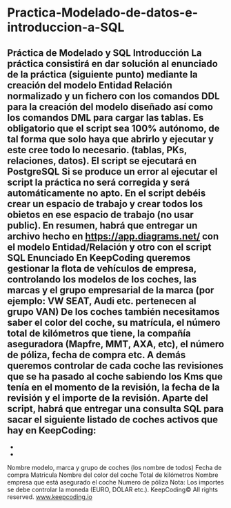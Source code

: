 # Practica-Modelado-de-datos-e-introduccion-a-SQL

Práctica de Modelado y SQL
Introducción
La práctica consistirá en dar solución al enunciado de la práctica (siguiente punto) mediante la creación del modelo Entidad Relación normalizado y un fichero con los comandos DDL
para la creación del modelo diseñado así como los comandos DML para cargar las tablas.
Es obligatorio que el script sea 100% autónomo, de tal forma que solo haya que abrirlo y ejecutar y este cree todo lo necesario. (tablas, PKs, relaciones, datos). El script se ejecutará en PostgreSQL Si se produce un error al ejecutar el script la práctica no será corregida y será automáticamente no apto. En el script debéis crear un espacio de trabajo y crear todos los obietos en ese espacio de trabajo (no usar public).
En resumen, habrá que entregar un archivo hecho en https://app.diagrams.net/ con el modelo Entidad/Relación y otro con el script SQL
Enunciado
En KeepCoding queremos gestionar la flota de vehículos de empresa, controlando los modelos de los coches, las marcas y el grupo empresarial de la marca (por ejemplo: VW SEAT, Audi etc. pertenecen al grupo VAN)
De los coches también necesitamos saber el color del coche, su matrícula, el número total de kilómetros que tiene, la compañía aseguradora (Mapfre, MMT, AXA, etc), el número de póliza, fecha de compra etc.
A demás queremos controlar de cada coche las revisiones que se ha pasado al coche sabiendo los Kms que tenía en el momento de la revisión, la fecha de la revisión y el importe de la revisión.
Aparte del script, habrá que entregar una consulta SQL para sacar el siguiente listado de coches activos que hay en KeepCoding:
-
-
-
Nombre modelo, marca y grupo de coches (los nombre de todos)
Fecha de compra
Matricula
Nombre del color del coche
Total de kilómetros
Nombre empresa que está asegurado el coche
Numero de póliza
Nota: Los importes se debe controlar la moneda (EURO, DÓLAR etc.).
KeepCoding© All rights reserved.
www.keepcoding.io

